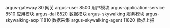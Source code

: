 argus-gateway               80      网关
argus-user                  8500    用户模块
argus-application-service   8510    应用模块
argus-dal                   8520    数据模块
argus-skywalking                    服务模块
    argus-skywalking-aop    11810   数据采集
    argus-skywalking-agent  11820   数据上报


